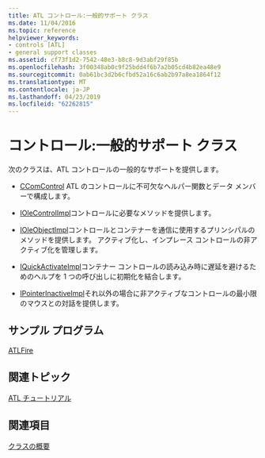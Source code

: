 ```yaml
---
title: ATL コントロール:一般的サポート クラス
ms.date: 11/04/2016
ms.topic: reference
helpviewer_keywords:
- controls [ATL]
- general support classes
ms.assetid: cf73f1d2-7542-48e3-b8c8-9d3abf29f85b
ms.openlocfilehash: 3f00348ab0c9f25bdd4f6b7a2b05cd4b82ea48e9
ms.sourcegitcommit: 0ab61bc3d2b6cfbd52a16c6ab2b97a8ea1864f12
ms.translationtype: MT
ms.contentlocale: ja-JP
ms.lasthandoff: 04/23/2019
ms.locfileid: "62262815"
---
```

# <a name="controls-general-support-classes"></a>コントロール:一般的サポート クラス

次のクラスは、ATL コントロールの一般的なサポートを提供します。

- [CComControl](../atl/reference/ccomcontrol-class.md) ATL のコントロールに不可欠なヘルパー関数とデータ メンバーで構成します。

- [IOleControlImpl](../atl/reference/iolecontrolimpl-class.md)コントロールに必要なメソッドを提供します。

- [IOleObjectImpl](../atl/reference/ioleobjectimpl-class.md)コントロールとコンテナーを通信に使用するプリンシパルのメソッドを提供します。 アクティブ化し、インプレース コントロールの非アクティブ化を管理します。

- [IQuickActivateImpl](../atl/reference/iquickactivateimpl-class.md)コンテナー コントロールの読み込み時に遅延を避けるためのヘルプを 1 つの呼び出しに初期化を結合します。

- [IPointerInactiveImpl](../atl/reference/ipointerinactiveimpl-class.md)それ以外の場合に非アクティブなコントロールの最小限のマウスとの対話を提供します。

## <a name="sample-program"></a>サンプル プログラム

[ATLFire](../overview/visual-cpp-samples.md)

## <a name="related-articles"></a>関連トピック

[ATL チュートリアル](../atl/active-template-library-atl-tutorial.md)

## <a name="see-also"></a>関連項目

[クラスの概要](../atl/atl-class-overview.md)
